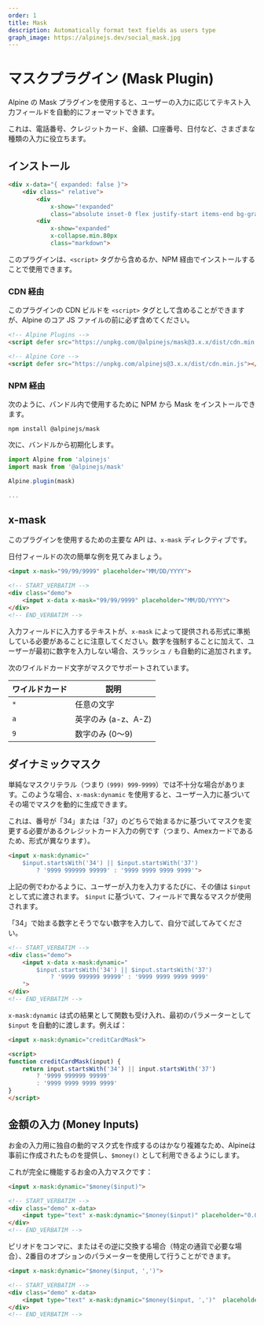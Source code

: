 ```yaml
---
order: 1
title: Mask
description: Automatically format text fields as users type
graph_image: https://alpinejs.dev/social_mask.jpg
---
```


# マスクプラグイン (Mask Plugin)

<!-- Alpine's Mask plugin allows you to automatically format a text input field as a user types. -->

<!-- This is useful for many different types of inputs: phone numbers, credit cards, dollar amounts, account numbers, dates, etc. -->

Alpine の Mask プラグインを使用すると、ユーザーの入力に応じてテキスト入力フィールドを自動的にフォーマットできます。

これは、電話番号、クレジットカード、金額、口座番号、日付など、さまざまな種類の入力に役立ちます。

<a name="installation"></a>

## インストール

```html
<div x-data="{ expanded: false }">
    <div class=" relative">
        <div 
            x-show="!expanded" 
            class="absolute inset-0 flex justify-start items-end bg-gradient-to-t from-white to-[#ffffff66]"></div>
        <div 
            x-show="expanded" 
            x-collapse.min.80px 
            class="markdown">
```

<!-- You can use this plugin by either including it from a `<script>` tag or installing it via NPM: -->

このプラグインは、`<script>` タグから含めるか、NPM 経由でインストールすることで使用できます。

### CDN 経由

このプラグインの CDN ビルドを `<script>` タグとして含めることができますが、Alpine のコア JS ファイルの前に必ず含めてください。

<!-- You can include the CDN build of this plugin as a `<script>` tag, just make sure to include it BEFORE Alpine's core JS file. -->

```html
<!-- Alpine Plugins -->
<script defer src="https://unpkg.com/@alpinejs/mask@3.x.x/dist/cdn.min.js"></script>

<!-- Alpine Core -->
<script defer src="https://unpkg.com/alpinejs@3.x.x/dist/cdn.min.js"></script>
```

### NPM 経由

次のように、バンドル内で使用するために NPM から Mask をインストールできます。

<!-- You can install Mask from NPM for use inside your bundle like so: -->

```shell
npm install @alpinejs/mask
```

<!-- Then initialize it from your bundle: -->

次に、バンドルから初期化します。

```js
import Alpine from 'alpinejs'
import mask from '@alpinejs/mask'

Alpine.plugin(mask)

...
```

<!-- ```html
        </div>
    </div>
    <button :aria-expanded="expanded" @click="expanded = ! expanded" class="text-cyan-600 font-medium underline">
    <span x-text="expanded ? 'Hide' : 'Show more'">Show</span> <span x-text="expanded ? '↑' : '↓'">↓</span>
    </button>
</div>
 ``` -->

<a name="x-mask"></a>

## x-mask

<!-- The primary API for using this plugin is the `x-mask` directive. -->

<!-- Let's start by looking at the following simple example of a date field: -->

このプラグインを使用するための主要な API は、`x-mask` ディレクティブです。

日付フィールドの次の簡単な例を見てみましょう。

```html
<input x-mask="99/99/9999" placeholder="MM/DD/YYYY">
```

```html
<!-- START_VERBATIM -->
<div class="demo">
    <input x-data x-mask="99/99/9999" placeholder="MM/DD/YYYY">
</div>
<!-- END_VERBATIM -->
```

<!-- Notice how the text you type into the input field must adhere to the format provided by `x-mask`. In addition to enforcing numeric characters, the forward slashes `/` are also automatically added if a user doesn't type them first. -->

<!-- The following wildcard characters are supported in masks: -->

入力フィールドに入力するテキストが、`x-mask` によって提供される形式に準拠している必要があることに注意してください。数字を強制することに加えて、ユーザーが最初に数字を入力しない場合、スラッシュ `/` も自動的に追加されます。

次のワイルドカード文字がマスクでサポートされています。

| ワイルドカード                   | 説明                 |
| -------------------------- | --------------------------- |
| `*` | 任意の文字 |
| `a` | 英字のみ (a-z、A-Z) |
| `9` | 数字のみ (0〜9) |

<a name="mask-functions"></a>

## ダイナミックマスク

単純なマスクリテラル（つまり `(999) 999-9999`）では不十分な場合があります。このような場合、`x-mask:dynamic` を使用すると、ユーザー入力に基づいてその場でマスクを動的に生成できます。

これは、番号が「34」または「37」のどちらで始まるかに基づいてマスクを変更する必要があるクレジットカード入力の例です（つまり、Amexカードであるため、形式が異なります）。

<!-- Sometimes simple mask literals (i.e. `(999) 999-9999`) are not sufficient. In these cases, `x-mask:dynamic` allows you to dynamically generate masks on the fly based on user input. -->

<!-- Here's an example of a credit card input that needs to change it's mask based on if the number starts with the numbers "34" or "37" (which means it's an Amex card and therefore has a different format). -->

```html
<input x-mask:dynamic="
    $input.startsWith('34') || $input.startsWith('37')
        ? '9999 999999 99999' : '9999 9999 9999 9999'">
```

<!-- As you can see in the above example, every time a user types in the input, that value is passed to the expression as `$input`. Based on the `$input`, a different mask is utilized in the field. -->

<!-- Try it for yourself by typing a number that starts with "34" and one that doesn't. -->

上記の例でわかるように、ユーザーが入力を入力するたびに、その値は `$input` として式に渡されます。 `$input` に基づいて、フィールドで異なるマスクが使用されます。

「34」で始まる数字とそうでない数字を入力して、自分で試してみてください。

```html
<!-- START_VERBATIM -->
<div class="demo">
    <input x-data x-mask:dynamic="
        $input.startsWith('34') || $input.startsWith('37')
            ? '9999 999999 99999' : '9999 9999 9999 9999'
    ">
</div>
<!-- END_VERBATIM -->
```

<!-- `x-mask:dynamic` also accepts a function as a result of the expression and will automatically pass it the `$input` as the the first paramter. For example: -->

`x-mask:dynamic` は式の結果として関数も受け入れ、最初のパラメーターとして `$input` を自動的に渡します。例えば：

```html
<input x-mask:dynamic="creditCardMask">

<script>
function creditCardMask(input) {
    return input.startsWith('34') || input.startsWith('37')
        ? '9999 999999 99999'
        : '9999 9999 9999 9999'
}
</script>
```

<a name="money-inputs"></a>

## 金額の入力 (Money Inputs)

お金の入力用に独自の動的マスク式を作成するのはかなり複雑なため、Alpineは事前に作成されたものを提供し、`$money()` として利用できるようにします。

これが完全に機能するお金の入力マスクです：

<!-- Because writing your own dynamic mask expression for money inputs is fairly complex, Alpine offers a prebuilt one and makes it available as `$money()`. -->

<!-- Here is a fully functioning money input mask: -->

```html
<input x-mask:dynamic="$money($input)">
```

```html
<!-- START_VERBATIM -->
<div class="demo" x-data>
    <input type="text" x-mask:dynamic="$money($input)" placeholder="0.00">
</div>
<!-- END_VERBATIM -->
```

<!-- If you wish to swap the periods for commas and vice versa (as is required in certain currencies), you can do so using the second optional parameter: -->

ピリオドをコンマに、またはその逆に交換する場合（特定の通貨で必要な場合）、2番目のオプションのパラメーターを使用して行うことができます。

```html
<input x-mask:dynamic="$money($input, ',')">
```

```html
<!-- START_VERBATIM -->
<div class="demo" x-data>
    <input type="text" x-mask:dynamic="$money($input, ',')"  placeholder="0,00">
</div>
<!-- END_VERBATIM -->
```